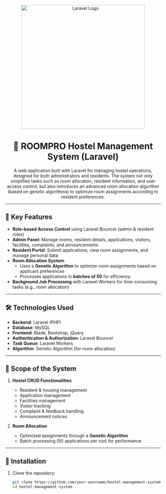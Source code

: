 <p align="center">
  <a href="https://laravel.com" target="_blank">
    <img src="https://raw.githubusercontent.com/laravel/art/master/logo-lockup/5%20SVG/2%20CMYK/1%20Full%20Color/laravel-logolockup-cmyk-red.svg" width="400" alt="Laravel Logo">
  </a>
</p>

<h1 align="center">🏨 ROOMPRO Hostel Management System (Laravel)</h1>

<p align="center">
  A web application built with Laravel for managing hostel operations, designed for both administrators and residents. The system not only simplifies tasks such as room allocation, resident information, and user access control, but also introduces an advanced room allocation algorithm (based on genetic algorithms) to optimize room assignments according to resident preferences. 
</p>

---

## 🔑 Key Features
- **Role-based Access Control** using Laravel Bouncer (admin & resident roles)
- **Admin Panel**: Manage rooms, resident details, applications, visitors, facilities, complaints, and announcements
- **Resident Portal**: Submit applications, view room assignments, and manage personal data
- **Room Allocation System**: 
  - Uses a **Genetic Algorithm** to optimize room assignments based on applicant preferences
  - Processes applications in **batches of 50** for efficiency
- **Background Job Processing** with Laravel Workers for time-consuming tasks (e.g., room allocation)

---

## 🛠️ Technologies Used
- **Backend**: Laravel (PHP)
- **Database**: MySQL
- **Frontend**: Blade, Bootstrap, jQuery
- **Authentication & Authorization**: Laravel Bouncer
- **Task Queue**: Laravel Workers
- **Algorithm**: Genetic Algorithm (for room allocation)

---

## 📌 Scope of the System
1. **Hostel CRUD Functionalities**
   - Resident & housing management  
   - Application management  
   - Facilities management  
   - Visitor tracking  
   - Complaint & feedback handling  
   - Announcement notices  

2. **Room Allocation**
   - Optimized assignments through a **Genetic Algorithm**
   - Batch processing (50 applications per run) for performance  

---

## 🚀 Installation
1. Clone the repository:
   ```bash
   git clone https://github.com/your-username/hostel-management-system.git
   cd hostel-management-system
